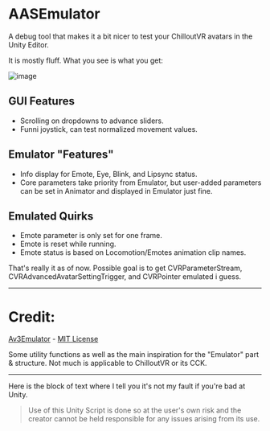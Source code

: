 # AASEmulator

A debug tool that makes it a bit nicer to test your ChilloutVR avatars in the Unity Editor.

It is mostly fluff. What you see is what you get:

![image](https://github.com/NotAKidOnSteam/AASEmulator/assets/37721153/00fbd576-a1c6-4b03-819b-52f26ad1ad9d)

## GUI Features
* Scrolling on dropdowns to advance sliders.
* Funni joystick, can test normalized movement values.

## Emulator "Features"
* Info display for Emote, Eye, Blink, and Lipsync status.
* Core parameters take priority from Emulator, but user-added parameters can be set in Animator and displayed in Emulator just fine.

## Emulated Quirks
* Emote parameter is only set for one frame.
* Emote is reset while running.
* Emote status is based on Locomotion/Emotes animation clip names.

That's really it as of now. Possible goal is to get CVRParameterStream, CVRAdvancedAvatarSettingTrigger, and CVRPointer emulated i guess.

------

# Credit:

[Av3Emulator](https://github.com/lyuma/Av3Emulator) - [MIT License](https://github.com/lyuma/Av3Emulator/blob/master/LICENSE.txt)

Some utility functions as well as the main inspiration for the "Emulator" part & structure. Not much is applicable to ChilloutVR or its CCK.

---

Here is the block of text where I tell you it's not my fault if you're bad at Unity.

> Use of this Unity Script is done so at the user's own risk and the creator cannot be held responsible for any issues arising from its use.
